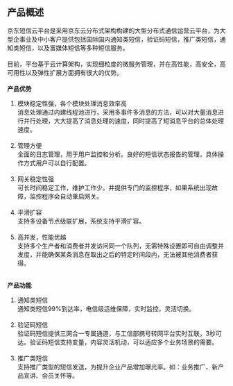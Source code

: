 ## 产品概述<br>
京东短信云平台是采用京东云分布式架构构建的大型分布式通信运营云平台，为大型企事业及中小客户提供包括国际国内通知类短信，验证码短信，推广类短信，通知类短信，以及富媒体短信等多种短信服务。<br><br>
目前，平台基于云计算架构，实现细粒度的微服务管理，并在高性能，高安全，高可用性以及弹性扩展方面拥有很大的优势。<br><br>
**产品优势**<br>
1. 模块稳定性强，各个模块处理消息效率高<br>
消息处理通过内建线程池进行，采用多事件多消息的方法，可以对大量消息进行并行处理，大大提高了消息处理的速度，同时提高了短消息平台的总体处理速度。<br><br>
2.	管理方便<br>
全面的日志管理，用于用户监控和分析。良好的短信状态报告的管理，具体操作方式用户可以自行配置。<br><br>
3.	网关稳定性强<br>
可长时间稳定工作，维护工作少。并提供专门的监控程序，如果系统出现故障，监控程序会自动重启网关。<br><br>
4.	平滑扩容<br>
支持多设备节点级联扩展，系统支持平滑扩容。<br><br>
5.	高并发，性能优越<br>
支持多个生产者和消费者并发访问同一个队列，无需特殊设置即可自由调整并发度，并能确保某条消息在取出之后的特定时间段内，无法被其他消费者获得。<br><br>

**产品功能**<br>
1.	通知类短信<br>
通知类短信99%到达率，电信级运维保障，实时监控，灵活切换。<br><br>
2.	验证码短信<br>
验证码短信提供三网合一专属通道，与工信部携号转网平台实时互联，3秒可达。验证码短信支持变量，内容灵活机动，可以适应多个业务场景的需要。<br><br>
3.	推广类短信<br>
支持推广类型的短信发送，为提升企业产品增加曝光率。如：业务推广、新产品宣讲、会员关怀等。<br><br>

